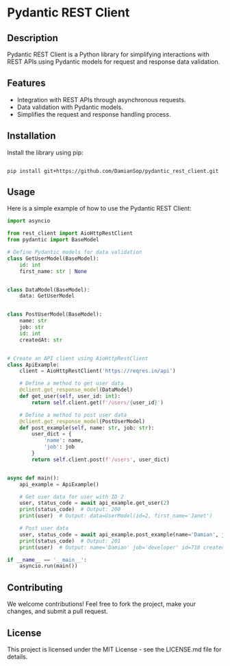 # Pydantic REST Client

## Description
Pydantic REST Client is a Python library for simplifying interactions with REST APIs using Pydantic models for request and response data validation.

## Features
- Integration with REST APIs through asynchronous requests.
- Data validation with Pydantic models.
- Simplifies the request and response handling process.

## Installation
Install the library using pip:

```

pip install git+https://github.com/DamianSop/pydantic_rest_client.git

```

## Usage
Here is a simple example of how to use the Pydantic REST Client:
```python
import asyncio

from rest_client import AioHttpRestClient
from pydantic import BaseModel

# Define Pydantic models for data validation
class GetUserModel(BaseModel):
    id: int
    first_name: str | None


class DataModel(BaseModel):
    data: GetUserModel


class PostUserModel(BaseModel):
    name: str
    job: str
    id: int
    createdAt: str


# Create an API client using AioHttpRestClient
class ApiExample:
    client = AioHttpRestClient('https://reqres.in/api')

    # Define a method to get user data
    @client.get_response_model(DataModel)
    def get_user(self, user_id: int):
        return self.client.get(f'/users/{user_id}')

    # Define a method to post user data
    @client.get_response_model(PostUserModel)
    def post_example(self, name: str, job: str):
        user_dict = {
            'name': name,
            'job': job
        }
        return self.client.post(f'/users', user_dict)


async def main():
    api_example = ApiExample()

    # Get user data for user with ID 2
    user, status_code = await api_example.get_user(2)
    print(status_code)  # Output: 200
    print(user)  # Output: data=UserModel(id=2, first_name='Janet')

    # Post user data
    user, status_code = await api_example.post_example(name='Damian', job='developer')
    print(status_code)  # Output: 201
    print(user)  # Output: name='Damian' job='developer' id=718 createdAt='2024-03-25T13:23:28.625Z'

if __name__ == '__main__':
    asyncio.run(main())
```

## Contributing
We welcome contributions! Feel free to fork the project, make your changes, and submit a pull request.

## License
This project is licensed under the MIT License - see the LICENSE.md file for details.

